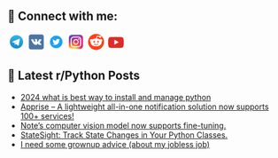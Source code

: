## 🔎 Connect with me:
[<img src="https://github.com/bullbesh/bullbesh/blob/main/images/Telegram.png" width="32" height="32" />](https://t.me/bullbesh)
[<img src="https://github.com/bullbesh/bullbesh/blob/main/images/VK.png" width="32" height="32" />](https://vk.com/bullbesh)
[<img src="https://github.com/bullbesh/bullbesh/blob/main/images/Twitter.png" width="32" height="32" />](https://twitter.com/bullbesh1)
[<img src="https://github.com/bullbesh/bullbesh/blob/main/images/Instagram.png" width="32" height="32" />](https://www.instagram.com/bullbesh)
[<img src="https://github.com/bullbesh/bullbesh/blob/main/images/Reddit.png" width="32" height="32" />](https://www.reddit.com/user/bullbesh)
[<img src="https://github.com/bullbesh/bullbesh/blob/main/images/YouTube.png" width="32" height="32" />](https://www.youtube.com/channel/UCtfjRs6uzgq5mfm8S06WTcg)

## 📕 Latest r/Python Posts
<!-- BLOG-POST-LIST:START -->
- [2024 what is best way to install and manage python](https://www.reddit.com/r/Python/comments/1agckwk/2024_what_is_best_way_to_install_and_manage_python/)
- [Apprise – A lightweight all-in-one notification solution now supports 100+ services!](https://www.reddit.com/r/Python/comments/1ag9juz/apprise_a_lightweight_allinone_notification/)
- [Note’s computer vision model now supports fine-tuning.](https://www.reddit.com/r/Python/comments/1ag8c41/notes_computer_vision_model_now_supports/)
- [StateSight: Track State Changes in Your Python Classes.](https://www.reddit.com/r/Python/comments/1ag7ody/statesight_track_state_changes_in_your_python/)
- [I need some grownup advice &lpar;about my jobless job&rpar;](https://www.reddit.com/r/Python/comments/1ag7gmm/i_need_some_grownup_advice_about_my_jobless_job/)
<!-- BLOG-POST-LIST:END -->
